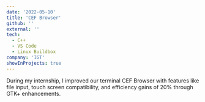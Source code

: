 ```yaml
---
date: '2022-05-10'
title: 'CEF Browser'
github: ''
external: ''
tech:
  - C++
  - VS Code
  - Linux Buildbox
company: 'IGT'
showInProjects: true
---
```


During my internship, I improved our terminal CEF Browser with features like file input, touch screen compatibility, and efficiency gains of 20% through GTK+ enhancements.
